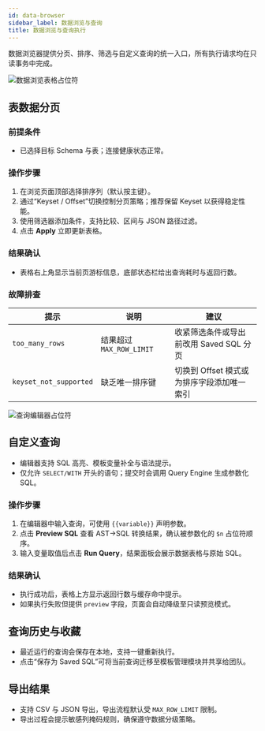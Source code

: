 ```yaml
---
id: data-browser
sidebar_label: 数据浏览与查询
title: 数据浏览与查询执行
---
```


数据浏览器提供分页、排序、筛选与自定义查询的统一入口，所有执行请求均在只读事务中完成。

![数据浏览表格占位符](/img/placeholders/table-browser.svg)

## 表数据分页
### 前提条件
- 已选择目标 Schema 与表；连接健康状态正常。

### 操作步骤
1. 在浏览页面顶部选择排序列（默认按主键）。
2. 通过“Keyset / Offset”切换控制分页策略；推荐保留 Keyset 以获得稳定性能。
3. 使用筛选器添加条件，支持比较、区间与 JSON 路径过滤。
4. 点击 **Apply** 立即更新表格。

### 结果确认
- 表格右上角显示当前页游标信息，底部状态栏给出查询耗时与返回行数。

### 故障排查
| 提示 | 说明 | 建议 |
| --- | --- | --- |
| `too_many_rows` | 结果超过 `MAX_ROW_LIMIT` | 收紧筛选条件或导出前改用 Saved SQL 分页 |
| `keyset_not_supported` | 缺乏唯一排序键 | 切换到 Offset 模式或为排序字段添加唯一索引 |

![查询编辑器占位符](/img/placeholders/query-editor.svg)

## 自定义查询
- 编辑器支持 SQL 高亮、模板变量补全与语法提示。
- 仅允许 `SELECT/WITH` 开头的语句；提交时会调用 Query Engine 生成参数化 SQL。

### 操作步骤
1. 在编辑器中输入查询，可使用 `{{variable}}` 声明参数。
2. 点击 **Preview SQL** 查看 AST→SQL 转换结果，确认被参数化的 `$n` 占位符顺序。
3. 输入变量取值后点击 **Run Query**，结果面板会展示数据表格与原始 SQL。

### 结果确认
- 执行成功后，表格上方显示返回行数与缓存命中提示。
- 如果执行失败但提供 `preview` 字段，页面会自动降级至只读预览模式。

## 查询历史与收藏
- 最近运行的查询会保存在本地，支持一键重新执行。
- 点击“保存为 Saved SQL”可将当前查询迁移至模板管理模块并共享给团队。

## 导出结果
- 支持 CSV 与 JSON 导出，导出流程默认受 `MAX_ROW_LIMIT` 限制。
- 导出过程会提示敏感列掩码规则，确保遵守数据分级策略。
